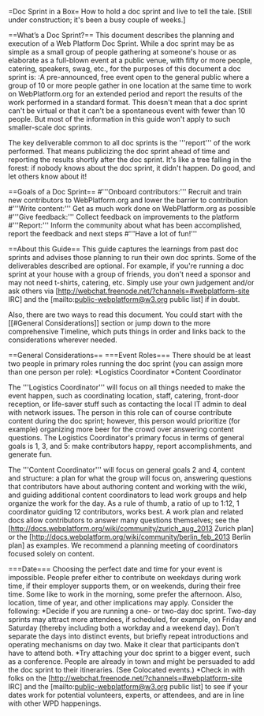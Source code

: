 =Doc Sprint in a Box=
How to hold a doc sprint and live to tell the tale. [Still under construction; it's been a busy couple of weeks.]

==What’s a Doc Sprint?==
This document describes the planning and execution of a Web Platform Doc Sprint. While a doc sprint may be as simple as a small group of people gathering at someone's house or as elaborate as a full-blown event at a public venue, with fifty or more people, catering, speakers, swag, etc., for the purposes of this document a doc sprint is:
:A pre-announced, free event open to the general public where a group of 10 or more people gather in one location at the same time to work on WebPlatform.org for an extended period and report the results of the work performed in a standard format.
This doesn't mean that a doc sprint can't be virtual or that it can't be a spontaneous event with fewer than 10 people. But most of the information in this guide won't apply to such smaller-scale doc sprints.

The key deliverable common to all doc sprints is the '''report''' of the work performed. That means publicizing the doc sprint ahead of time and reporting the results shortly after the doc sprint. It's like a tree falling in the forest: if nobody knows about the doc sprint, it didn't happen. Do good, and let others know about it!

==Goals of a Doc Sprint==
#'''Onboard contributors:''' Recruit and train new contributors to WebPlatform.org and lower the barrier to contribution
#'''Write content:''' Get as much work done on WebPlatform.org as possible
#'''Give feedback:''' Collect feedback on improvements to the platform
#'''Report:''' Inform the community about what has been accomplished, report the feedback and next steps
#'''Have a lot of fun!'''

==About this Guide==
This guide captures the learnings from past doc sprints and advises those planning to run their own doc sprints. Some of the deliverables described are optional. For example, if you're running a doc sprint at your house with a group of friends, you don't need a sponsor and may not need t-shirts, catering, etc. Simply use your own judgement and/or ask others via [http://webchat.freenode.net/?channels=#webplatform-site IRC] and the [mailto:public-webplatform@w3.org public list] if in doubt.

Also, there are two ways to read this document. You could start with the [[#General Considerations]] section or jump down to the more comprehensive Timeline, which puts things in order and links back to the considerations wherever needed.

==General Considerations==
===Event Roles===
There should be at least two people in primary roles running the doc sprint (you can assign more than one person per role):
*Logistics Coordinator
*Content Coordinator

The '''Logistics Coordinator''' will focus on all things needed to make the event happen, such as coordinating location, staff, catering, front-door reception, or life-saver stuff such as contacting the local IT admin to deal with network issues. The person in this role can of course contribute content during the doc sprint; however, this person would prioritize (for example) organizing more beer for the crowd over answering content questions. The Logistics Coordinator's primary focus in terms of general goals is 1, 3, and 5: make contributors happy, report accomplishments, and generate fun.

The '''Content Coordinator''' will focus on general goals 2 and 4, content and structure: a plan for what the group will focus on, answering questions that contributors have about authoring content and working with the wiki, and guiding additional content coordinators to lead work groups and help organize the work for the day. As a rule of thumb, a ratio of up to 1:12, 1 coordinator guiding 12 contributors, works best. A work plan and related docs allow contributors to answer many questions themselves; see the [http://docs.webplatform.org/wiki/community/zurich_aug_2013 Zurich plan] or the [http://docs.webplatform.org/wiki/community/berlin_feb_2013 Berlin plan] as examples. We recommend a planning meeting of coordinators focused solely on content.

===Date===
Choosing the perfect date and time for your event is impossible. People prefer either to contribute on weekdays during work time, if their employer supports them, or on weekends, during their free time. Some like to work in the morning, some prefer the afternoon. Also, location, time of year, and other implications may apply. Consider the following:
*Decide if you are running a one- or two-day doc sprint. Two-day sprints may attract more attendees, if scheduled, for example, on Friday and Saturday (thereby including both a workday and a weekend day). Don’t separate the days into distinct events, but briefly repeat introductions and operating mechanisms on day two. Make it clear that participants don’t have to attend both.
*Try attaching your doc sprint to a bigger event, such as a conference. People are already in town and might be persuaded to add the doc sprint to their itineraries. (See Colocated events.)
*Check in with folks on the [http://webchat.freenode.net/?channels=#webplatform-site IRC] and the [mailto:public-webplatform@w3.org public list] to see if your dates work for potential volunteers, experts, or attendees, and are in line with other WPD happenings.